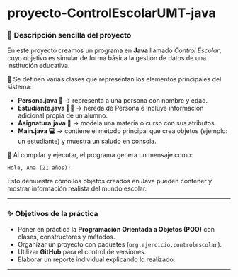 # proyecto-ControlEscolarUMT-java


### 📖 **Descripción sencilla del proyecto**

En este proyecto creamos un programa en **Java** llamado *Control Escolar*, cuyo objetivo es simular de forma básica la gestión de datos de una institución educativa.

🔹 Se definen varias clases que representan los elementos principales del sistema:

* **Persona.java 👤** → representa a una persona con nombre y edad.
* **Estudiante.java 👩‍🎓** → hereda de Persona e incluye información adicional propia de un alumno.
* **Asignatura.java 📘** → modela una materia o curso con sus atributos.
* **Main.java 💻** → contiene el método principal que crea objetos (ejemplo: un estudiante) y muestra un saludo en consola.

🔹 Al compilar y ejecutar, el programa genera un mensaje como:

```
Hola, Ana (21 años)!
```

Esto demuestra cómo los objetos creados en Java pueden contener y mostrar información realista del mundo escolar.

---

### ✨ **Objetivos de la práctica**

* Poner en práctica la **Programación Orientada a Objetos (POO)** con clases, constructores y métodos.
* Organizar un proyecto con paquetes (`org.ejercicio.controlescolar`).
* Utilizar **GitHub** para el control de versiones.
* Elaborar un reporte individual explicando lo realizado.

---


